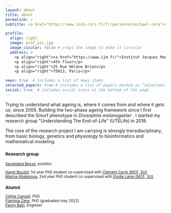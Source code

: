 ```yaml
---
layout: about
title: about
permalink: /
subtitle: <a href="https://www.insb.cnrs.fr/fr/personne/michael-rera">CRCN CNRS, HDR</a>

profile:
  align: right
  image: prof_pic.jpg
  image_cicular: false # crops the image to make it circular
  address: >
    <p align="right"><a href="https://www.ijm.fr/">Institut Jacques Monod</a> - <a href = "https://www.ijm.fr/research-topics/courtier-lab-va/?lang=en#1645024419730-620d35cf-4875">Team Courtier</a> </p> 
    <p align="right">4th floor</p>
    <p align="right">25 Rue Hélène Brion</p>
    <p align="right">75013, Paris</p>

news: true  # includes a list of news items
selected_papers: true # includes a list of papers marked as "selected={true}"
social: true  # includes social icons at the bottom of the page
---
```


<p>Trying to understand what ageing is, where it comes from and where it gets us, since 2005. Building the two-phase ageing framework since I first described the Smurf phenotype in <i> Drosophila melanogaster </i>. I started my research group "Understanding The End-of-Life" (UTELife) in 2018.</p>
<p>The core of the research project I am carrying is strongly transdisciplinary, from basic biology, genetics and physiology to bioinformatics and mathematical modeling. </p>
<p><small>
<h3> Research group </h3>
<a href = "https://www.researchgate.net/profile/Savandara-Besse">Savandara Besse</a>, postdoc<br>

<a href = "https://www.researchgate.net/profile/Hayet-Bouzid-2">Hayet Bouzid</a>, 1st year PhD student co-supervised with <a href = "https://www.ibps.sorbonne-universite.fr/fr/IBPS/annuaire/1900-Cl%C3%A9ment-Carr%C3%A9">Clément Carré (MCF, SU)</a><br>
<a href = "https://www.researchgate.net/profile/Marina-Abakarova">Marina Abakarova</a>, 2nd year PhD student co-supervised with <a href = "http://www.lcqb.upmc.fr/laine/Home.html"> Elodie Laine (MCF, SU) </a><br>

<h3> Alumni </h3>
<a href = "https://www.researchgate.net/profile/Celine-Cansell">Céline Cansell</a>, PhD<br>
<a href = "https://www.researchgate.net/profile/Flaminia-Zane">Flaminia Zane</a>, PhD (graduated may 2022)<br>
<a href = "https://www.researchgate.net/profile/Fanny-Bain">Fanny Bain</a>, Engineer<br></small>